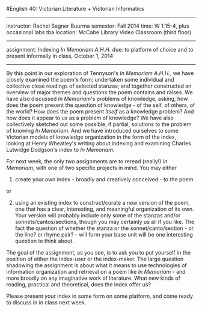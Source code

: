 #English 40: Victorian Literature + Victorian Informatics 
- - -
instructor: Rachel Sagner Buurma
semester: Fall 2014
time: W 1:15-4, plus occasional labs tba
location: McCabe Library Video Classroom (third floor)
- - -
assignment: Indexing *In Memoriam A.H.H.*
due: to platform of choice and to present informally in class, October 1, 2014
- - -
By this point in our exploration of Tennyson's *In Memoriam A.H.H.*, we have closely examined the poem's form; undertaken some individual and collective close readings of selected stanzas; and together constructed an overview of major themes and questions the poem contains and raises. We have also discussed *In Memoriam*'s problems of knowledge, asking, how does the poem present the question of knowledge - of the self, of others, of the world? How does the poem present *itself* as a knowledge problem? And how does it appear to us as a problem of knowledge? We have also collectively sketched out some possible, if partial, solutions to the problem of knowing *In Memoriam*. And we have introduced ourselves to some Victorian models of knowledge organization in the form of the index, looking at Henry Wheatley's writing about indexing and examining Charles Lutwidge Dodgson's index to *In Memoriam*. 

For next week, the only two assignments are to reread (really!) *In Memoriam*, with one of two specific projects in mind. You may either

1) create your own index - broadly and creatively conceived - to the poem

or 

2) using an existing index to construct/curate a new version of the poem, one that has a clear, interesting, and meaningful organization of its own. Your version will probably include only some of the stanzas and/or sonnets/cantos/sections, though you may certainly us all if you like.  The fact the question of whether the stanza or the sonnet/canto/section - or the line? or rhyme pair? - will form your base unit will be one interesting question to think about. 

The goal of the assignment, as you see, is to ask you to put yourself in the position of either the index-user or the index-maker. The large question shadowing the assignment is about what it means to use technologies of information organization and retrieval on a poem like *In Memoriam* - and more broadly on any imaginative work of literature. What new kinds of reading, practical and theoretical, does the index offer us? 

Please present your index in some form on some platform, and come ready to discuss in in class next week. 